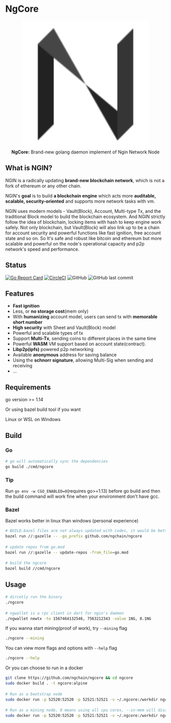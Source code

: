 # NgCore
<p align="center" style="text-align: center">
<img width="400" height="400" src="./resources/NG.svg"/>
<br/>
<b>NgCore:</b> Brand-new golang daemon implement of Ngin Network Node
</p>

## What is NGIN?

NGIN is a radically updating **brand-new blockchain network**, which is not a fork of ethereum or any other chain.

NGIN's **goal** is to build **a blockchain engine** which acts more **auditable, scalable, security-oriented** and 
supports more network tasks with vm.

NGIN uses modern models - Vault(Block), Account, Multi-type Tx, and the traditional Block model to build the blockchain 
ecosystem. And NGIN strictly follow the idea of blockchain, locking items with hash to keep engine work safely.
Not only blockchain, but Vault(Block) will also link up to be a chain for account security and powerful functions like 
fast ignition, free account state and so on. So It's safe and robust like bitcoin and ethereum but more scalable and
 powerful on the node's operational capacity and p2p network's speed and performance. 

## Status

[![Go Report Card](https://goreportcard.com/badge/github.com/ngchain/ngcore)](
https://goreportcard.com/report/github.com/ngchain/ngcore)
[![CircleCI](https://circleci.com/gh/ngchain/ngcore.svg?style=svg)](https://circleci.com/gh/ngchain/ngcore)
![GitHub](https://img.shields.io/github/license/ngchain/ngcore)
![GitHub last commit](https://img.shields.io/github/last-commit/ngchain/ngcore)

## Features

- **Fast ignition**
- Less, or **no storage cost**(mem only)
- With **humanizing** account model, users can send tx with **memorable short number**
- **High security** with Sheet and Vault(Block) model
- Powerful and scalable types of tx
- Support **Multi-Tx**, sending coins to different places in the same time
- Powerful **WASM** VM support based on account state(contract).
- **Libp2p(ipfs)** powered p2p networking 
- Available **anonymous** address for saving balance
- Using the **schnorr signature**, allowing Multi-Sig when sending and receiving
- ...

## Requirements

go version >= 1.14

Or using bazel build tool if you want

Linux or WSL on Windows

## Build

### Go

```bash
# go will automatically sync the dependencies
go build ./cmd/ngcore
```

### Tip

Run `go env -w CGO_ENABLED=0`(requires go>=1.13) before go build and then the build command will work fine 
when your environment don't have gcc.

### Bazel

Bazel works better in linux than windows (personal experience)

```bash
# BUILD.bazel files are not always updated with codes, it would be better update them (with gazelle)
bazel run //:gazelle -- -go_prefix github.com/ngchain/ngcore

# update repos from go.mod
bazel run //:gazelle -- update-repos -from_file=go.mod

# build the ngcore
bazel build //cmd/ngcore
```

## Usage

```bash
# dircetly run the binary
./ngcore

# ngwallet is a rpc client in dart for ngin's daemon
./ngwallet newtx -to 1567464132546, 7563212343 -value 1NG, 0.1NG  
```

If you wanna start mining(proof of work), try `--mining` flag

```bash
./ngcore --mining
```

You can view more flags and options with `--help` flag
```bash
./ngcore --help
```

Or you can choose to run in a docker

```bash
git clone https://github.com/ngchain/ngcore && cd ngcore
sudo docker build . -t ngcore:alpine

# Run as a bootstrap node
sudo docker run -p 52520:52520 -p 52521:52521 -v ~/.ngcore:/workdir ngcore:alpine --bootstrap true

# Run as a mining node, 0 means using all cpu cores, --in-mem will disable writing into disk and make the miner lighter
sudo docker run -p 52520:52520 -p 52521:52521 -v ~/.ngcore:/workdir ngcore:alpine --mining 0 --in-mem
```